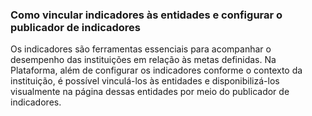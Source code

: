 ### Como vincular indicadores às entidades e configurar o publicador de indicadores

Os indicadores são ferramentas essenciais para acompanhar o desempenho das instituições em relação às metas definidas. 
Na Plataforma, além de configurar os indicadores conforme o contexto da instituição, é possível vinculá-los às entidades e disponibilizá-los visualmente na página dessas entidades por meio do publicador de indicadores.
